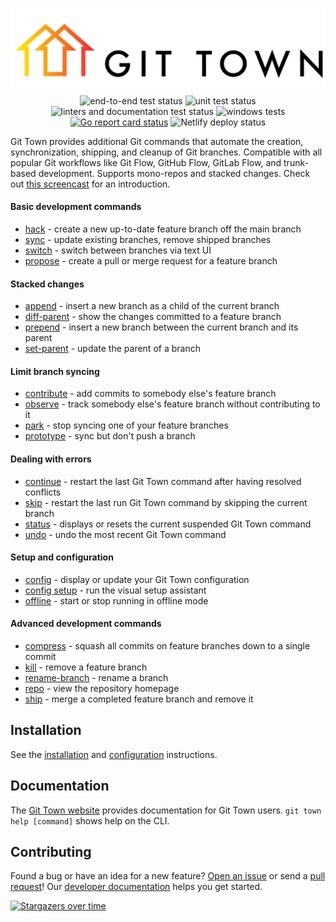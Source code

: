 <p align="center">
  <picture>
    <source media="(prefers-color-scheme: light)" srcset="https://raw.githubusercontent.com/git-town/git-town/main/website/src/logo.svg">
    <source media="(prefers-color-scheme: dark)" srcset="https://raw.githubusercontent.com/git-town/git-town/main/website/src/logo-dark.svg">
    <img alt="Git Town logo" src="https://raw.githubusercontent.com/git-town/git-town/main/website/src/logo.svg">
  </picture>
  <br>
  <img src="https://github.com/git-town/git-town/actions/workflows/cuke.yml/badge.svg" alt="end-to-end test status">
  <img src="https://github.com/git-town/git-town/actions/workflows/unit.yml/badge.svg" alt="unit test status">
  <img src="https://github.com/git-town/git-town/actions/workflows/lint_docs.yml/badge.svg" alt="linters and documentation test status">
  <img src="https://github.com/git-town/git-town/actions/workflows/windows.yml/badge.svg" alt="windows tests">
  <a href="https://goreportcard.com/report/github.com/git-town/git-town"><img src="https://goreportcard.com/badge/github.com/git-town/git-town" alt="Go report card status"></a>
  <img src="https://api.netlify.com/api/v1/badges/c2ea5505-be48-42e5-bb8a-b807d18d99ed/deploy-status" alt="Netlify deploy status">
</p>

Git Town provides additional Git commands that automate the creation,
synchronization, shipping, and cleanup of Git branches. Compatible with all
popular Git workflows like Git Flow, GitHub Flow, GitLab Flow, and trunk-based
development. Supports mono-repos and stacked changes. Check out
[this screencast](https://youtu.be/oLaUsUlFfTo) for an introduction.

#### Basic development commands

- [hack](https://www.git-town.com/commands/hack.html) - create a new
  up-to-date feature branch off the main branch
- [sync](https://www.git-town.com/commands/sync.html) - update existing
  branches, remove shipped branches
- [switch](https://www.git-town.com/commands/switch.html) - switch between
  branches via text UI
- [propose](https://www.git-town.com/commands/propose.html) - create a pull
  or merge request for a feature branch

#### Stacked changes

- [append](https://www.git-town.com/commands/append.html) - insert a new
  branch as a child of the current branch
- [diff-parent](https://www.git-town.com/commands/diff-parent.html) - show
  the changes committed to a feature branch
- [prepend](https://www.git-town.com/commands/prepend.html) - insert a new
  branch between the current branch and its parent
- [set-parent](https://www.git-town.com/commands/set-parent.html) - update
  the parent of a branch

#### Limit branch syncing

- [contribute](https://www.git-town.com/commands/observe.html) - add commits
  to somebody else's feature branch
- [observe](https://www.git-town.com/commands/observe.html) - track somebody
  else's feature branch without contributing to it
- [park](https://www.git-town.com/advanced-syncing#parked-branches) - stop
  syncing one of your feature branches
- [prototype](https://www.git-town.com/advanced-syncing#prototype-branches) -
  sync but don't push a branch

#### Dealing with errors

- [continue](https://www.git-town.com/commands/continue.html) - restart
  the last Git Town command after having resolved conflicts
- [skip](https://www.git-town.com/commands/skip.html) - restart the
  last run Git Town command by skipping the current branch
- [status](https://www.git-town.com/commands/status.html) - displays or
  resets the current suspended Git Town command
- [undo](https://www.git-town.com/commands/undo.html) - undo the most
  recent Git Town command

#### Setup and configuration

- [config](https://www.git-town.com/commands/config.html) - display or
  update your Git Town configuration
- [config setup](https://www.git-town.com/commands/config-setup) - run
  the visual setup assistant
- [offline](https://www.git-town.com/commands/offline.html) - start or
  stop running in offline mode

#### Advanced development commands

- [compress](https://www.git-town.com/commands/compress.html) - squash
  all commits on feature branches down to a single commit
- [kill](https://www.git-town.com/commands/kill.html) - remove a feature
  branch
- [rename-branch](https://www.git-town.com/commands/rename-branch.html) -
  rename a branch
- [repo](https://www.git-town.com/commands/repo.html) - view the repository
  homepage
- [ship](https://www.git-town.com/commands/ship.html) - merge a completed
  feature branch and remove it

## Installation

See the [installation](https://www.git-town.com/install.html) and
[configuration](https://www.git-town.com/quick-configuration.html) instructions.

## Documentation

The [Git Town website](https://www.git-town.com) provides documentation for Git
Town users. `git town help [command]` shows help on the CLI.

## Contributing

Found a bug or have an idea for a new feature?
[Open an issue](https://github.com/git-town/git-town/issues/new) or send a
[pull request](https://help.github.com/articles/using-pull-requests)! Our
[developer documentation](docs/DEVELOPMENT.md) helps you get started.

[![Stargazers over time](https://starchart.cc/git-town/git-town.svg)](https://starchart.cc/git-town/git-town)
